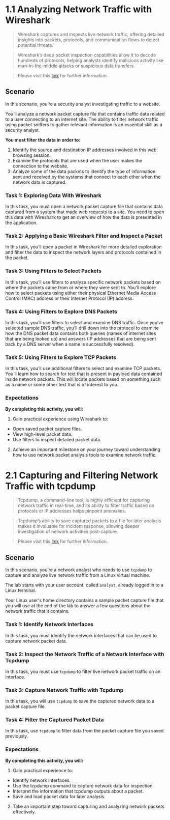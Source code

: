 # 1.1 Analyzing Network Traffic with Wireshark

> Wireshark captures and inspects live network traffic, offering detailed insights into packets, protocols, and communication flows to detect potential threats.

> Wireshark’s deep packet inspection capabilities allow it to decode hundreds of protocols, helping analysts identify malicious activity like man-in-the-middle attacks or suspicious data transfers.

> Please visit this [link](https://www.coursera.org/learn/detection-and-response) for further information.

## Scenario 

In this scenario, you’re a security analyst investigating traffic to a website.

You’ll analyze a network packet capture file that contains traffic data related to a user connecting to an internet site. The ability to filter network traffic using packet sniffers to gather relevant information is an essential skill as a security analyst.

**You must filter the data in order to:**
1. Identify the source and destination IP addresses involved in this web browsing session.
2. Examine the protocols that are used when the user makes the connection to the website.
3. Analyze some of the data packets to identify the type of information sent and received by the systems that connect to each other when the network data is captured.

### Task 1: Exploring Data With Wireshark

In this task, you must open a network packet capture file that contains data captured from a system that made web requests to a site. You need to open this data with Wireshark to get an overview of how the data is presented in the application.

### Task 2: Applying a Basic Wireshark Filter and Inspect a Packet

In this task, you’ll open a packet in Wireshark for more detailed exploration and filter the data to inspect the network layers and protocols contained in the packet.

### Task 3: Using Filters to Select Packets

In this task, you’ll use filters to analyze specific network packets based on where the packets came from or where they were sent to. You’ll explore how to select packets using either their physical Ethernet Media Access Control (MAC) address or their Internet Protocol (IP) address.

### Task 4: Using Filters to Explore DNS Packets

In this task, you’ll use filters to select and examine DNS traffic. Once you‘ve selected sample DNS traffic, you’ll drill down into the protocol to examine how the DNS packet data contains both queries (names of internet sites that are being looked up) and answers (IP addresses that are being sent back by a DNS server when a name is successfully resolved).

### Task 5: Using Filters to Explore TCP Packets

In this task, you’ll use additional filters to select and examine TCP packets. You’ll learn how to search for text that is present in payload data contained inside network packets. This will locate packets based on something such as a name or some other text that is of interest to you.

### Expectations

**By completing this activity, you will:**

1. Gain practical experience using Wireshark to:
  * Open saved packet capture files.
  * View high-level packet data.
  * Use filters to inspect detailed packet data.
2. Achieve an important milestone on your journey toward understanding how to use network packet analysis tools to examine network traffic.

# 2.1 Capturing and Filtering Network Traffic with tcpdump

> Tcpdump, a command-line tool, is highly efficient for capturing network traffic in real-time, and its ability to filter traffic based on protocols or IP addresses helps pinpoint anomalies.

> Tcpdump’s ability to save captured packets to a file for later analysis makes it invaluable for incident response, allowing deeper investigation of network activities post-capture.

> Please visit this [link](https://www.coursera.org/learn/detection-and-response) for further information.

## Scenario 

In this scenario, you’re a network analyst who needs to use `tcpdump` to capture and analyze live network traffic from a Linux virtual machine.

The lab starts with your user account, called `analyst`, already logged in to a Linux terminal.

Your Linux user's home directory contains a sample packet capture file that you will use at the end of the lab to answer a few questions about the network traffic that it contains.

### Task 1: Identify Network Interfaces

In this task, you must identify the network interfaces that can be used to capture network packet data.

### Task 2: Inspect the Network Traffic of a Network Interface with Tcpdump

In this task, you must use `tcpdump` to filter live network packet traffic on an interface.

### Task 3: Capture Network Traffic with Tcpdump

In this task, you will use `tcpdump` to save the captured network data to a packet capture file.

### Task 4: Filter the Captured Packet Data

In this task, use `tcpdump` to filter data from the packet capture file you saved previously.

### Expectations

**By completing this activity, you will:**

1. Gain practical experience to:
  * Identify network interfaces.
  * Use the tcpdump command to capture network data for inspection.
  * Interpret the information that tcpdump outputs about a packet.
  * Save and load packet data for later analysis.
2. Take an important step toward capturing and analyzing network packets effectively.
